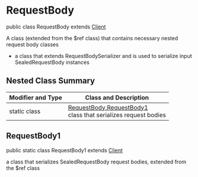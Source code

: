 # RequestBody

public class RequestBody extends [Client](../../../components/requestbodies/Client.md)

A class (extended from the $ref class) that contains necessary nested request body classes
- a class that extends RequestBodySerializer and is used to serialize input SealedRequestBody instances

## Nested Class Summary
| Modifier and Type | Class and Description |
| ----------------- | --------------------- |
| static class | [RequestBody.RequestBody1](#requestbody1)<br> class that serializes request bodies |

## RequestBody1
public static class RequestBody1 extends [Client](../../../components/requestbodies/Client.md)<br>

a class that serializes SealedRequestBody request bodies, extended from the $ref class

